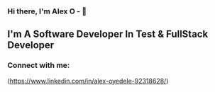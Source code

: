 ### Hi there, I'm Alex O -  👋

## I'm A Software Developer In Test & FullStack Developer

### Connect with me:

(https://www.linkedin.com/in/alex-oyedele-92318628/)

